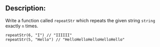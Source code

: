 ## Description:
Write a function called `repeatStr` which repeats the given string `string` exactly `n` times.

```
repeatStr(6, "I") // "IIIIII"
repeatStr(5, "Hello") // "HelloHelloHelloHelloHello"
```